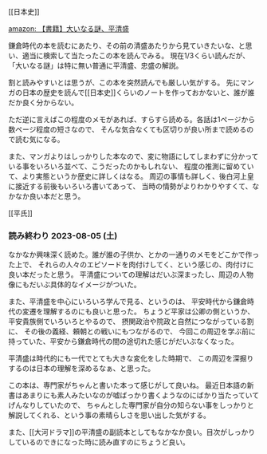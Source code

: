 [[日本史]]

[amazon: 【書籍】大いなる謎、平清盛](https://amzn.to/3LlgBeC)

鎌倉時代の本を読むにあたり、その前の清盛あたりから見ていきたいな、と思い、適当に検索して当たったこの本を読んでみる。
現在1/3くらい読んだが、「大いなる謎」は特に無い普通に平清盛、忠盛の解説。

割と読みやすいとは思うが、この本を突然読んでも厳しい気がする。
先にマンガの日本の歴史を読んで[[日本史]]くらいのノートを作っておかないと、誰が誰だか良く分からない。

ただ逆に言えばこの程度のメモがあれば、すらすら読める。各話は1ページから数ページ程度の短さなので、
そんな気合なくても区切りが良い所まで読めるので読む気になる。

また、マンガよりはしっかりした本なので、変に物語にしてしまわずに分かっている事をいろいろ並べて、こうだったのかもしれない、
程度の推測に留めていて、より実態というか歴史に詳しくはなる。
周辺の事情も詳しく、後白河上皇に接近する前後もいろいろ書いてあって、
当時の情勢がよりわかりやすくて、なかなか良い本だと思う。

[[平氏]]

### 読み終わり 2023-08-05 (土)

なかなか興味深く読めた。誰が誰の子供か、とかの一通りのメモをどこかで作った上で、
それらの人々のエピソードを肉付けしてく、という感じの、肉付けに良い本だったと思う。
平清盛についての理解はだいぶ深まったし、周辺の人物像にもだいぶ具体的なイメージがついた。

また、平清盛を中心にいろいろ学んで見る、というのは、
平安時代から鎌倉時代の変遷を理解するのにも良いと思った。
ちょうど平家は公卿の側というか、平安貴族側でいろいろとやるので、
摂関政治や院政と自然につながっている割に、
その後の義経、頼朝との戦いにもつながるので、
今回この周辺を学ぶ前に持っていた、平安から鎌倉時代の間の途切れた感じがだいぶなくなった。

平清盛は時代的にも一代でとても大きな変化をした時期で、
この周辺を深掘りするのは日本の理解を深めるなぁ、と思った。

この本は、専門家がちゃんと書いた本って感じがして良いね。
最近日本語の新書はあまりにも素人みたいなのが嘘ばっかり書くようなのにばかり当たっていてげんなりしていたので、
ちゃんとした専門家が自分の知らない事をしっかりと解説してくれる、という事の素晴らしさを思い出した気がする。

また、[[大河ドラマ]]の平清盛の副読本としてもなかなか良い。目次がしっかりしているのできになった時に読み直すのにちょうど良い。